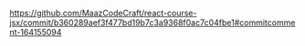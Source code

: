 https://github.com/MaazCodeCraft/react-course-jsx/commit/b360289aef3f477bd19b7c3a9368f0ac7c04fbe1#commitcomment-164155094
